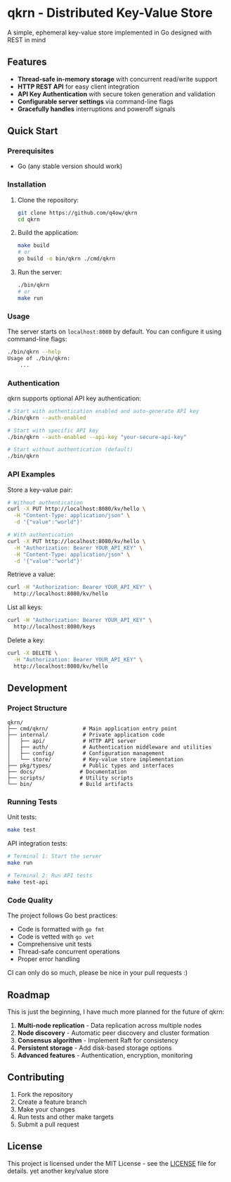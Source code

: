 # qkrn - Distributed Key-Value Store

A simple, ephemeral key-value store implemented in Go designed with REST in mind

## Features

- **Thread-safe in-memory storage** with concurrent read/write support
- **HTTP REST API** for easy client integration
- **API Key Authentication** with secure token generation and validation
- **Configurable server settings** via command-line flags
- **Gracefully handles** interruptions and poweroff signals

## Quick Start

### Prerequisites

- Go (any stable version should work)

### Installation

1. Clone the repository:
   ```bash
   git clone https://github.com/q4ow/qkrn
   cd qkrn
   ```

2. Build the application:
   ```bash
   make build
   # or
   go build -o bin/qkrn ./cmd/qkrn
   ```

3. Run the server:
   ```bash
   ./bin/qkrn
   # or
   make run
   ```

### Usage

The server starts on `localhost:8080` by default. You can configure it using command-line flags:

```bash
./bin/qkrn --help
Usage of ./bin/qkrn:
    ...
```

### Authentication

qkrn supports optional API key authentication:

```bash
# Start with authentication enabled and auto-generate API key
./bin/qkrn --auth-enabled

# Start with specific API key
./bin/qkrn --auth-enabled --api-key "your-secure-api-key"

# Start without authentication (default)
./bin/qkrn
```

### API Examples

Store a key-value pair:
```bash
# Without authentication
curl -X PUT http://localhost:8080/kv/hello \
  -H "Content-Type: application/json" \
  -d '{"value":"world"}'

# With authentication
curl -X PUT http://localhost:8080/kv/hello \
  -H "Authorization: Bearer YOUR_API_KEY" \
  -H "Content-Type: application/json" \
  -d '{"value":"world"}'
```

Retrieve a value:
```bash
curl -H "Authorization: Bearer YOUR_API_KEY" \
  http://localhost:8080/kv/hello
```

List all keys:
```bash
curl -H "Authorization: Bearer YOUR_API_KEY" \
  http://localhost:8080/keys
```

Delete a key:
```bash
curl -X DELETE \
  -H "Authorization: Bearer YOUR_API_KEY" \
  http://localhost:8080/kv/hello
```

## Development

### Project Structure

```
qkrn/
├── cmd/qkrn/           # Main application entry point
├── internal/           # Private application code
│   ├── api/            # HTTP API server
│   ├── auth/           # Authentication middleware and utilities
│   ├── config/         # Configuration management
│   └── store/          # Key-value store implementation
├── pkg/types/          # Public types and interfaces
├── docs/              # Documentation
├── scripts/           # Utility scripts
└── bin/               # Build artifacts
```

### Running Tests

Unit tests:
```bash
make test
```

API integration tests:
```bash
# Terminal 1: Start the server
make run

# Terminal 2: Run API tests
make test-api
```

### Code Quality

The project follows Go best practices:

- Code is formatted with `go fmt`
- Code is vetted with `go vet`
- Comprehensive unit tests
- Thread-safe concurrent operations
- Proper error handling

CI can only do so much, please be nice in your pull requests :)

## Roadmap

This is just the beginning, I have much more planned for the future of qkrn:

1. **Multi-node replication** - Data replication across multiple nodes
2. **Node discovery** - Automatic peer discovery and cluster formation
3. **Consensus algorithm** - Implement Raft for consistency
4. **Persistent storage** - Add disk-based storage options
5. **Advanced features** - Authentication, encryption, monitoring

## Contributing

1. Fork the repository
2. Create a feature branch
3. Make your changes
4. Run tests and other make targets
5. Submit a pull request

## License

This project is licensed under the MIT License - see the [LICENSE](LICENSE) file for details.
yet another key/value store
